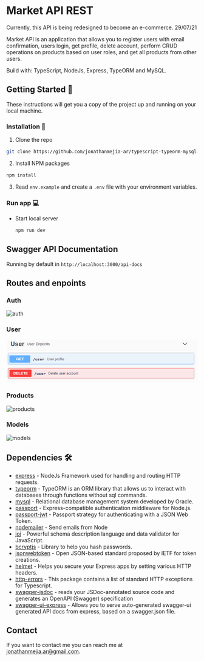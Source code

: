 # Market API REST

Currently, this API is being redesigned to become an e-commerce. 29/07/21

Market API is an application that allows you to register users with email confirmation, users login, get profile, delete account, perform CRUD operations on products based on user roles, and get all products from other users.

Build with: TypeScript, NodeJs, Express, TypeORM and MySQL.

## Getting Started 🚀

These instructions will get you a copy of the project up and running on your local machine.

### Installation 🔧

1. Clone the repo

```sh
git clone https://github.com/jonathanmejia-ar/typescript-typeorm-mysql.git
```

2. Install NPM packages

```sh
npm install
```

3. Read `env.example` and create a `.env` file with your environment variables.

### Run app 💻

- Start local server
  ```sh
  npm run dev
  ```

## Swagger API Documentation

Running by default in `http://localhost:3000/api-docs`

## Routes and enpoints

### Auth

![auth](docs/images/auth.png)

### User

![User](docs/images/user.png)

### Products

![products](docs/images/products.png)

### Models

![models](docs/images/models.png)

## Dependencies 🛠️

- [express](https://www.npmjs.com/package/express) - NodeJs Framework used for handling and routing HTTP requests.
- [typeorm](https://www.npmjs.com/package/typeorm) - TypeORM is an ORM library that allows us to interact with databases through functions without sql commands.
- [mysql](https://www.npmjs.com/package/mysql) - Relational database management system developed by Oracle.
- [passport](https://www.npmjs.com/package/passport) - Express-compatible authentication middleware for Node.js.
- [passport-jwt](https://www.npmjs.com/package/passport-jwt) - Passport strategy for authenticating with a JSON Web Token.
- [nodemailer](https://www.npmjs.com/package/nodemailer) - Send emails from Node
- [joi](https://www.npmjs.com/package/joi) - Powerful schema description language and data validator for JavaScript.
- [bcryptjs](https://www.npmjs.com/package/bcryptjs) - Library to help you hash passwords.
- [jsonwebtoken](https://www.npmjs.com/package/jsonwebtoken) - Open JSON-based standard proposed by IETF for token creations.
- [helmet](https://www.npmjs.com/package/helmet) - Helps you secure your Express apps by setting various HTTP headers.
- [http-errors](https://www.npmjs.com/package/@curveball/http-errors) - This package contains a list of standard HTTP exceptions for Typescript.
- [swagger-jsdoc](https://www.npmjs.com/package/swagger-jsdoc) - reads your JSDoc-annotated source code and generates an OpenAPI (Swagger) specification
- [swagger-ui-express](https://www.npmjs.com/package/swagger-ui-express) - Allows you to serve auto-generated swagger-ui generated API docs from express, based on a swagger.json file.

## Contact

If you want to contact me you can reach me at <jonathanmejia.ar@gmail.com>.
